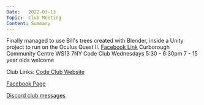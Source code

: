 ```yaml
---
Date:   2022-03-13
Topic:  Club Meeting
Content: Summary
---
```

Finally managed to use Bill's trees created with Blender, inside a Unity project to run on the Oculus Quest II.
[Facebook Link](https://www.facebook.com/1481985248595237/posts/4688570197936710/)
Curborough Community Centre
WS13 7NY
Code Club
Wednesdays 5:30 - 6:30pm
7 - 15 year olds welcome

Club Links:
[Code Club Website](https://lichfield-code-club.github.io/)

[Facebook Page](https://www.facebook.com/LichfieldCoders)

[Discord club messages](https://discord.gg/szz6xGK)
